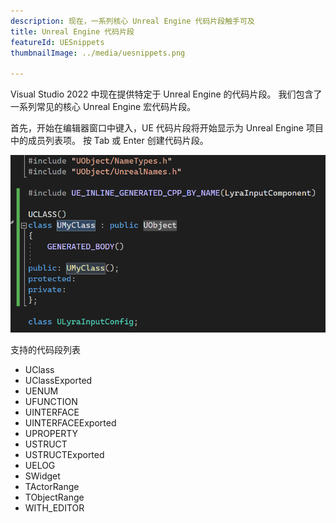 ```yaml
---
description: 现在，一系列核心 Unreal Engine 代码片段触手可及
title: Unreal Engine 代码片段
featureId: UESnippets
thumbnailImage: ../media/uesnippets.png

---
```


Visual Studio 2022 中现在提供特定于 Unreal Engine 的代码片段。 我们包含了一系列常见的核心 Unreal Engine 宏代码片段。 

首先，开始在编辑器窗口中键入，UE 代码片段将开始显示为 Unreal Engine 项目中的成员列表项。 按 Tab 或 Enter 创建代码片段。

![UE 代码片段](../media/uesnippets.png "UE 代码片段示例")

支持的代码段列表
- UClass
- UClassExported
- UENUM
- UFUNCTION
- UINTERFACE
- UINTERFACEExported
- UPROPERTY
- USTRUCT
- USTRUCTExported
- UELOG
- SWidget
- TActorRange
- TObjectRange
- WITH_EDITOR
